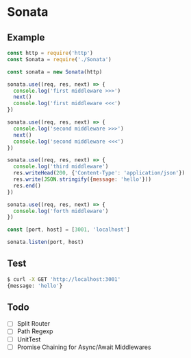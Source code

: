 # Sonata

## Example
```js
const http = require('http')
const Sonata = require('./Sonata')

const sonata = new Sonata(http)

sonata.use((req, res, next) => {
  console.log('first middleware >>>')
  next()
  console.log('first middleware <<<')
})

sonata.use((req, res, next) => {
  console.log('second middleware >>>')
  next()
  console.log('second middleware <<<')
})

sonata.use((req, res, next) => {
  console.log('third middleware')
  res.writeHead(200, {'Content-Type': 'application/json'})
  res.write(JSON.stringify({message: 'hello'}))
  res.end()
})

sonata.use((req, res, next) => {
  console.log('forth middleware')
})

const [port, host] = [3001, 'localhost']

sonata.listen(port, host)
```

## Test
```bash
$ curl -X GET 'http://localhost:3001'
{message: 'hello'}
```

## Todo

 - [ ] Split Router
 - [ ] Path Regexp
 - [ ] UnitTest
 - [ ] Promise Chaining for Async/Await Middlewares
